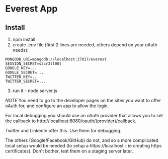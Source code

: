 # Everest App
## Install ##
1. npm install
2. create .env file (first 2 lines are needed, others depend on your oAuth needs):
```
MONGODB_URI=mongodb://localhost:27017/everest
SESSION_SECRET=s3cr3tl00t
GOOGLE_KEY=...
GOOGLE_SECRET=...
TWITTER_KEY=...
TWITTER_SECRET=...
```
3. run it - node server.js


*NOTE* You need to go to the developer pages on the sites you want to offer oAuth for, and configure an app to allow the login.

For local debugging you should use an oAuth provider that allows you to set the
callback to http://localhost:8080/oauth/(provider)/callback.

Twitter and LinkedIn offer this. Use them for debugging.

The others (Google/Facebook/GitHub) do not, and so a more complicated local setup would be needed (to setup a https://localhost - ie creating https certificates). Don't bother, test 
them on a staging server later.


